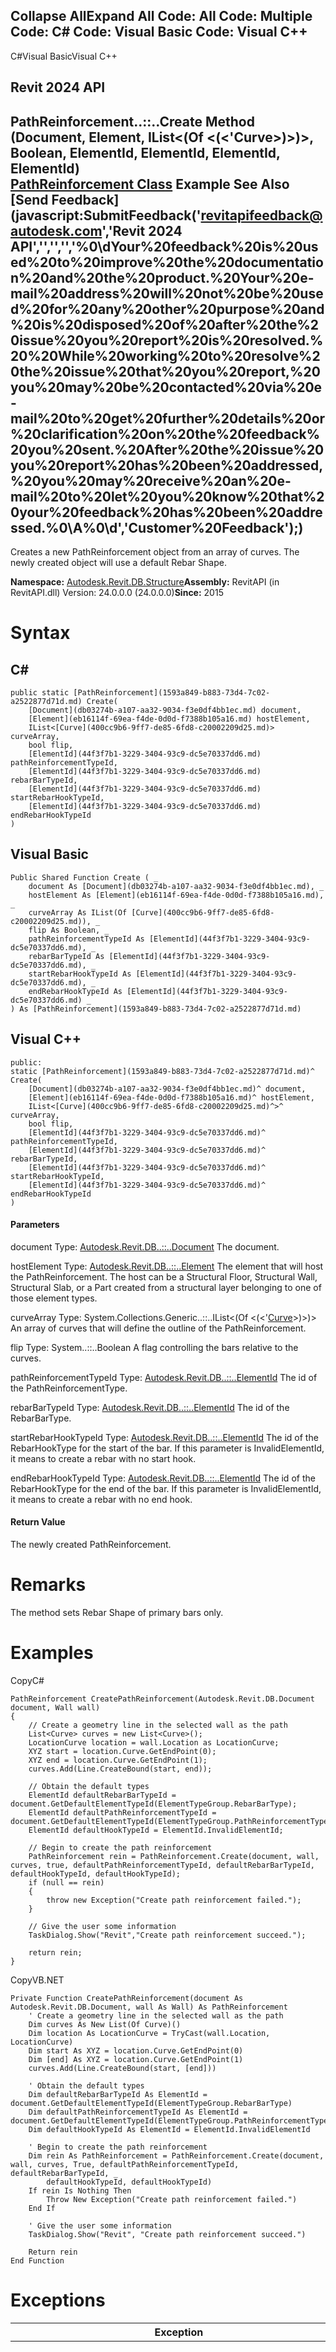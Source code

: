 ﻿

Collapse AllExpand All Code: All Code: Multiple Code: C# Code: Visual Basic Code: Visual C++   
---  
  
C#Visual BasicVisual C++

Revit 2024 API  
---  
PathReinforcement..::..Create Method (Document, Element, IList<(Of <(<'Curve>)>)>, Boolean, ElementId, ElementId, ElementId, ElementId)  
[PathReinforcement Class](1593a849-b883-73d4-7c02-a2522877d71d.md) Example See Also [Send Feedback](javascript:SubmitFeedback\('revitapifeedback@autodesk.com','Revit 2024 API','','','','%0\\dYour%20feedback%20is%20used%20to%20improve%20the%20documentation%20and%20the%20product.%20Your%20e-mail%20address%20will%20not%20be%20used%20for%20any%20other%20purpose%20and%20is%20disposed%20of%20after%20the%20issue%20you%20report%20is%20resolved.%20%20While%20working%20to%20resolve%20the%20issue%20that%20you%20report,%20you%20may%20be%20contacted%20via%20e-mail%20to%20get%20further%20details%20or%20clarification%20on%20the%20feedback%20you%20sent.%20After%20the%20issue%20you%20report%20has%20been%20addressed,%20you%20may%20receive%20an%20e-mail%20to%20let%20you%20know%20that%20your%20feedback%20has%20been%20addressed.%0\\A%0\\d','Customer%20Feedback'\);)  
---  
  
Creates a new PathReinforcement object from an array of curves. The newly created object will use a default Rebar Shape. 

**Namespace:** [Autodesk.Revit.DB.Structure](d586b341-f687-9d90-e96d-255806b7d4fc.md)**Assembly:** RevitAPI (in RevitAPI.dll) Version: 24.0.0.0 (24.0.0.0)**Since:** 2015 

# Syntax

C#  
---  
      
    
    public static [PathReinforcement](1593a849-b883-73d4-7c02-a2522877d71d.md) Create(
    	[Document](db03274b-a107-aa32-9034-f3e0df4bb1ec.md) document,
    	[Element](eb16114f-69ea-f4de-0d0d-f7388b105a16.md) hostElement,
    	IList<[Curve](400cc9b6-9ff7-de85-6fd8-c20002209d25.md)> curveArray,
    	bool flip,
    	[ElementId](44f3f7b1-3229-3404-93c9-dc5e70337dd6.md) pathReinforcementTypeId,
    	[ElementId](44f3f7b1-3229-3404-93c9-dc5e70337dd6.md) rebarBarTypeId,
    	[ElementId](44f3f7b1-3229-3404-93c9-dc5e70337dd6.md) startRebarHookTypeId,
    	[ElementId](44f3f7b1-3229-3404-93c9-dc5e70337dd6.md) endRebarHookTypeId
    )  
  
Visual Basic  
---  
      
    
    Public Shared Function Create ( _
    	document As [Document](db03274b-a107-aa32-9034-f3e0df4bb1ec.md), _
    	hostElement As [Element](eb16114f-69ea-f4de-0d0d-f7388b105a16.md), _
    	curveArray As IList(Of [Curve](400cc9b6-9ff7-de85-6fd8-c20002209d25.md)), _
    	flip As Boolean, _
    	pathReinforcementTypeId As [ElementId](44f3f7b1-3229-3404-93c9-dc5e70337dd6.md), _
    	rebarBarTypeId As [ElementId](44f3f7b1-3229-3404-93c9-dc5e70337dd6.md), _
    	startRebarHookTypeId As [ElementId](44f3f7b1-3229-3404-93c9-dc5e70337dd6.md), _
    	endRebarHookTypeId As [ElementId](44f3f7b1-3229-3404-93c9-dc5e70337dd6.md) _
    ) As [PathReinforcement](1593a849-b883-73d4-7c02-a2522877d71d.md)  
  
Visual C++  
---  
      
    
    public:
    static [PathReinforcement](1593a849-b883-73d4-7c02-a2522877d71d.md)^ Create(
    	[Document](db03274b-a107-aa32-9034-f3e0df4bb1ec.md)^ document, 
    	[Element](eb16114f-69ea-f4de-0d0d-f7388b105a16.md)^ hostElement, 
    	IList<[Curve](400cc9b6-9ff7-de85-6fd8-c20002209d25.md)^>^ curveArray, 
    	bool flip, 
    	[ElementId](44f3f7b1-3229-3404-93c9-dc5e70337dd6.md)^ pathReinforcementTypeId, 
    	[ElementId](44f3f7b1-3229-3404-93c9-dc5e70337dd6.md)^ rebarBarTypeId, 
    	[ElementId](44f3f7b1-3229-3404-93c9-dc5e70337dd6.md)^ startRebarHookTypeId, 
    	[ElementId](44f3f7b1-3229-3404-93c9-dc5e70337dd6.md)^ endRebarHookTypeId
    )  
  
#### Parameters

document
    Type: [Autodesk.Revit.DB..::..Document](db03274b-a107-aa32-9034-f3e0df4bb1ec.md) The document. 

hostElement
    Type: [Autodesk.Revit.DB..::..Element](eb16114f-69ea-f4de-0d0d-f7388b105a16.md) The element that will host the PathReinforcement. The host can be a Structural Floor, Structural Wall, Structural Slab, or a Part created from a structural layer belonging to one of those element types. 

curveArray
    Type: System.Collections.Generic..::..IList<(Of <(<'[Curve](400cc9b6-9ff7-de85-6fd8-c20002209d25.md)>)>)> An array of curves that will define the outline of the PathReinforcement. 

flip
    Type: System..::..Boolean A flag controlling the bars relative to the curves. 

pathReinforcementTypeId
    Type: [Autodesk.Revit.DB..::..ElementId](44f3f7b1-3229-3404-93c9-dc5e70337dd6.md) The id of the PathReinforcementType. 

rebarBarTypeId
    Type: [Autodesk.Revit.DB..::..ElementId](44f3f7b1-3229-3404-93c9-dc5e70337dd6.md) The id of the RebarBarType. 

startRebarHookTypeId
    Type: [Autodesk.Revit.DB..::..ElementId](44f3f7b1-3229-3404-93c9-dc5e70337dd6.md) The id of the RebarHookType for the start of the bar. If this parameter is InvalidElementId, it means to create a rebar with no start hook. 

endRebarHookTypeId
    Type: [Autodesk.Revit.DB..::..ElementId](44f3f7b1-3229-3404-93c9-dc5e70337dd6.md) The id of the RebarHookType for the end of the bar. If this parameter is InvalidElementId, it means to create a rebar with no end hook. 

#### Return Value

The newly created PathReinforcement. 

# Remarks

The method sets Rebar Shape of primary bars only. 

# Examples

CopyC#
    
    
    PathReinforcement CreatePathReinforcement(Autodesk.Revit.DB.Document document, Wall wall)
    {
        // Create a geometry line in the selected wall as the path
        List<Curve> curves = new List<Curve>();
        LocationCurve location = wall.Location as LocationCurve;
        XYZ start = location.Curve.GetEndPoint(0);
        XYZ end = location.Curve.GetEndPoint(1);
        curves.Add(Line.CreateBound(start, end));
    
        // Obtain the default types
        ElementId defaultRebarBarTypeId = document.GetDefaultElementTypeId(ElementTypeGroup.RebarBarType);
        ElementId defaultPathReinforcementTypeId = document.GetDefaultElementTypeId(ElementTypeGroup.PathReinforcementType);
        ElementId defaultHookTypeId = ElementId.InvalidElementId;
    
        // Begin to create the path reinforcement
        PathReinforcement rein = PathReinforcement.Create(document, wall, curves, true, defaultPathReinforcementTypeId, defaultRebarBarTypeId, defaultHookTypeId, defaultHookTypeId);
        if (null == rein)
        {
            throw new Exception("Create path reinforcement failed.");
        }
    
        // Give the user some information
        TaskDialog.Show("Revit","Create path reinforcement succeed.");
    
        return rein;
    }

CopyVB.NET
    
    
    Private Function CreatePathReinforcement(document As Autodesk.Revit.DB.Document, wall As Wall) As PathReinforcement
        ' Create a geometry line in the selected wall as the path
        Dim curves As New List(Of Curve)()
        Dim location As LocationCurve = TryCast(wall.Location, LocationCurve)
        Dim start As XYZ = location.Curve.GetEndPoint(0)
        Dim [end] As XYZ = location.Curve.GetEndPoint(1)
        curves.Add(Line.CreateBound(start, [end]))
    
        ' Obtain the default types
        Dim defaultRebarBarTypeId As ElementId = document.GetDefaultElementTypeId(ElementTypeGroup.RebarBarType)
        Dim defaultPathReinforcementTypeId As ElementId = document.GetDefaultElementTypeId(ElementTypeGroup.PathReinforcementType)
        Dim defaultHookTypeId As ElementId = ElementId.InvalidElementId
    
        ' Begin to create the path reinforcement
        Dim rein As PathReinforcement = PathReinforcement.Create(document, wall, curves, True, defaultPathReinforcementTypeId, defaultRebarBarTypeId, _
            defaultHookTypeId, defaultHookTypeId)
        If rein Is Nothing Then
            Throw New Exception("Create path reinforcement failed.")
        End If
    
        ' Give the user some information
        TaskDialog.Show("Revit", "Create path reinforcement succeed.")
    
        Return rein
    End Function

# Exceptions

| Exception | Condition |
| --- | --- |
| [Autodesk.Revit.Exceptions..::..ArgumentException](2e6e4206-97a8-dd4b-df5d-4269f4bb6088.md) | The input curveArray is empty. -or- The input curveArray contains at least one helical curve and is not supported for this operation. -or- The element hostElement was not found in the given document. -or- the host Element is not a valid host for Area Reinforcement, Path Reinforcement, Fabric Area or Fabric Sheet. -or- curves in curveArray are not continuous and open. -or- pathReinforcementTypeId should refer to an Path Reinforcement Type element. -or- rebarBarTypeId should refer to an RebarBarType element. -or- startRebarHookTypeId should be invalid or refer to an RebarHookType element. -or- endRebarHookTypeId should be invalid or refer to an RebarHookType element. |
| [Autodesk.Revit.Exceptions..::..ArgumentNullException](631e1424-60f4-929b-4e52-dda9dcd26316.md) | A non-optional argument was null |
| [Autodesk.Revit.Exceptions..::..ForbiddenForDynamicUpdateException](c5b911f6-1e8f-2cd4-6965-286f41221fe0.md) | This method may not be called during dynamic update. |
  
# See Also

[PathReinforcement Class](1593a849-b883-73d4-7c02-a2522877d71d.md)

[Create Overload](073bd440-fbd7-5185-994c-224e7c52b172.md)

[Autodesk.Revit.DB.Structure Namespace](d586b341-f687-9d90-e96d-255806b7d4fc.md)

Send comments on this topic to [Autodesk](mailto:revitapifeedback%40autodesk.com?Subject=Revit 2024 API)